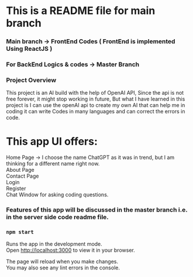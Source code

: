 # This is a README file for main branch ###
### Main branch -> FrontEnd Codes ( FrontEnd is implemented Using ReactJS ) ###
### For BackEnd Logics & codes -> Master Branch ###

### Project Overview ###
This project is an AI build with the help of OpenAI API, Since the api is not free forever, it might stop working in future, But what I have learned in this project is I can use the openAI api to create my own AI that can help me in coding it can write Codes in many languages and can correct the errors in code.

# This app UI offers:
Home Page -> I choose the name ChatGPT as it was in trend, but I am thinking for a different name right now. <br />
About Page <br />
Contact Page <br />
Login <br />
Register <br />
Chat Window for asking coding questions.
### Features of this app will be discussed in the master branch i.e. in the server side code readme file.

### `npm start`

Runs the app in the development mode.\
Open [http://localhost:3000](http://localhost:3000) to view it in your browser.

The page will reload when you make changes.\
You may also see any lint errors in the console.


